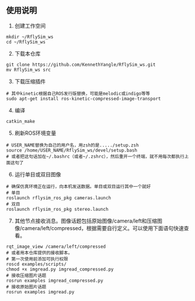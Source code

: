 ## 使用说明
1. 创建工作空间
``` 
mkdir ~/RflySim_ws
cd ~/RflySim_ws
```

2. 下载本仓库
```
git clone https://github.com/KennethYangle/RflySim_ws.git
mv RflySim_ws src
```

3. 下载压缩插件
```
# 其中kinetic根据自己ROS发行版替换，可能是melodic或indigo等等
sudo apt-get install ros-kinetic-compressed-image-transport
```

4. 编译
```
catkin_make
```

5. 刷新ROS环境变量
```
# USER_NAME替换为自己的用户名，用zsh的是...../setup.zsh
source /home/USER_NAME/RflySim_ws/devel/setup.bash
# 或者把这句话加在~/.bashrc（或者~/.zshrc），然后重开一个终端，就不用每次都执行上面这句了
```

6. 运行单目或双目图像
```
# 确保仿真环境正在运行，向本机发送数据。单目或双目运行其中一个就好
# 单目
roslaunch rflysim_ros_pkg cameras.launch
# 双目
roslaunch rflysim_ros_pkg stereo.launch
```

7. 其他节点接收消息。图像话题包括原始图像/camera/left和压缩图像/camera/left/compressed，根据需要自行定义。可以使用下面语句快速查看。
```
rqt_image_view /camera/left/compressed
# 或者用本仓库提供的接收脚本。
# 第一次使用前添加可执行权限
roscd examples/scripts/
chmod +x imgread.py imgread_compressed.py
# 接收压缩图片话题
rosrun examples imgread_compressed.py
# 接收原始图片话题
rosrun examples imgread.py
```
